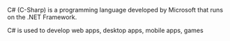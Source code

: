 C# (C-Sharp) is a programming language developed by Microsoft that runs on the .NET Framework.

C# is used to develop web apps, desktop apps, mobile apps, games
